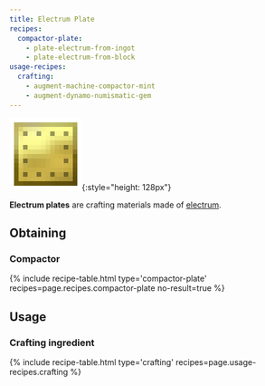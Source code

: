 ```yaml
---
title: Electrum Plate
recipes:
  compactor-plate:
    - plate-electrum-from-ingot
    - plate-electrum-from-block
usage-recipes:
  crafting:
    - augment-machine-compactor-mint
    - augment-dynamo-numismatic-gem
---
```


![Electrum plate](/assets/images/thermal-foundation/plate-electrum.png){:style="height: 128px"}


**Electrum plates** are crafting materials made of
[electrum](/docs/thermal-foundation/items/materials/ingots/electrum-ingot/).


Obtaining
---------

### Compactor
{% include recipe-table.html type='compactor-plate' recipes=page.recipes.compactor-plate no-result=true %}


Usage
-----

### Crafting ingredient
{% include recipe-table.html type='crafting' recipes=page.usage-recipes.crafting %}
